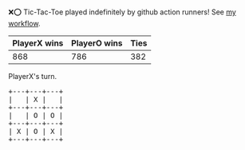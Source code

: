 :x::o: Tic-Tac-Toe played indefinitely by github action runners! See [my workflow](.github/workflows/play.yaml).

|PlayerX wins|PlayerO wins|Ties|
|-|-|-|
|868|786|382|

PlayerX's turn.

<pre>
+---+---+---+
|   | X |   |
+---+---+---+
|   | O | O |
+---+---+---+
| X | O | X |
+---+---+---+
</pre>